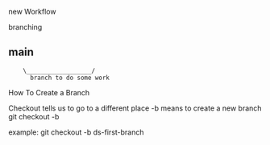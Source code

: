 new Workflow


branching

main
----------------------------------
        \__________________/
          branch to do some work

How To Create a Branch

Checkout tells us to go to a different place
-b means to create a new branch
git checkout -b <name of your branch>

example: git checkout -b ds-first-branch